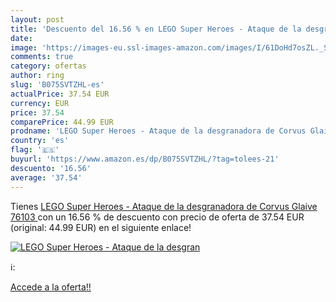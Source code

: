 ```yaml
---
layout: post
title: 'Descuento del 16.56 % en LEGO Super Heroes - Ataque de la desgran'
date: 
image: 'https://images-eu.ssl-images-amazon.com/images/I/61DoHd7osZL._SL200_.jpg'
comments: true
category: ofertas
author: ring
slug: 'B075SVTZHL-es'
actualPrice: 37.54 EUR
currency: EUR
price: 37.54
comparePrice: 44.99 EUR
prodname: 'LEGO Super Heroes - Ataque de la desgranadora de Corvus Glaive  76103 '
country: 'es'
flag: '🇪🇸'
buyurl: 'https://www.amazon.es/dp/B075SVTZHL/?tag=tolees-21'
descuento: '16.56'
average: '37.54'
---
```


Tienes [LEGO Super Heroes - Ataque de la desgranadora de Corvus Glaive  76103 ](https://www.amazon.es/dp/B075SVTZHL/?tag=tolees-21) con un 16.56 % de descuento con precio de oferta de 37.54 EUR (original: 44.99 EUR) en el siguiente enlace!

[![LEGO Super Heroes - Ataque de la desgran](https://images-eu.ssl-images-amazon.com/images/I/61DoHd7osZL._SL200_.jpg)](https://www.amazon.es/dp/B075SVTZHL/?tag=tolees-21)

ℹ️:


[Accede a la oferta!!](https://www.amazon.es/dp/B075SVTZHL/?tag=tolees-21)
